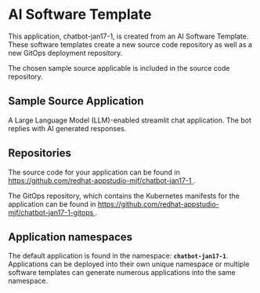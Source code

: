 # AI Software Template

This application, chatbot-jan17-1, is created from an AI Software Template. These software templates create a new source code repository as well as a new GitOps deployment repository.

The chosen sample source applicable is included in the source code repository.

## Sample Source Application

A Large Language Model (LLM)-enabled streamlit chat application. The bot replies with AI generated responses.

## Repositories

The source code for your application can be found in [https://github.com/redhat-appstudio-mjf/chatbot-jan17-1 ](https://github.com/redhat-appstudio-mjf/chatbot-jan17-1 ).
 
The GitOps repository, which contains the Kubernetes manifests for the application can be found in 
[https://github.com/redhat-appstudio-mjf/chatbot-jan17-1-gitops ](https://github.com/redhat-appstudio-mjf/chatbot-jan17-1-gitops ). 

## Application namespaces 

The default application is found in the namespace: **`chatbot-jan17-1`**. Applications can be deployed into their own unique namespace or multiple software templates can generate numerous applications into the same namespace.